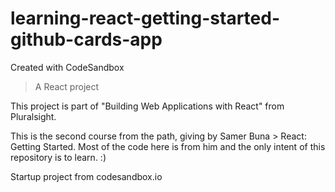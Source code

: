 # learning-react-getting-started-github-cards-app

Created with CodeSandbox

> A React project

This project is part of "Building Web Applications with React" from Pluralsight.

This is the second course from the path, giving by Samer Buna > React: Getting Started. Most of the code here is from him and the only intent of this repository is to learn. :)

Startup project from codesandbox.io
